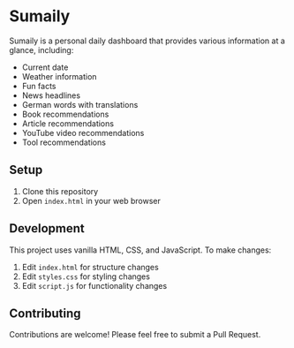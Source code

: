 # Sumaily

Sumaily is a personal daily dashboard that provides various information at a glance, including:

- Current date
- Weather information
- Fun facts
- News headlines
- German words with translations
- Book recommendations
- Article recommendations
- YouTube video recommendations
- Tool recommendations

## Setup

1. Clone this repository
2. Open `index.html` in your web browser

## Development

This project uses vanilla HTML, CSS, and JavaScript. To make changes:

1. Edit `index.html` for structure changes
2. Edit `styles.css` for styling changes
3. Edit `script.js` for functionality changes

## Contributing

Contributions are welcome! Please feel free to submit a Pull Request.